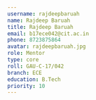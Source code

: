```yaml
---
username: rajdeepbaruah
name: Rajdeep Baruah
title: Rajdeep Baruah
email: b17ece042@cit.ac.in
phone: 8723875864
avatar: rajdeepbaruah.jpg
role: Mentor
type: core
roll: GAU-C-17/042
branch: ECE
education: B.Tech
priority: 10
---
```

